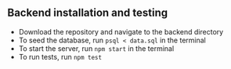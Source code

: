 ## Backend installation and testing
- Download the repository and navigate to the backend directory
- To seed the database, run `psql < data.sql` in the terminal
- To start the server, run `npm start` in the terminal
- To run tests, run `npm test`
